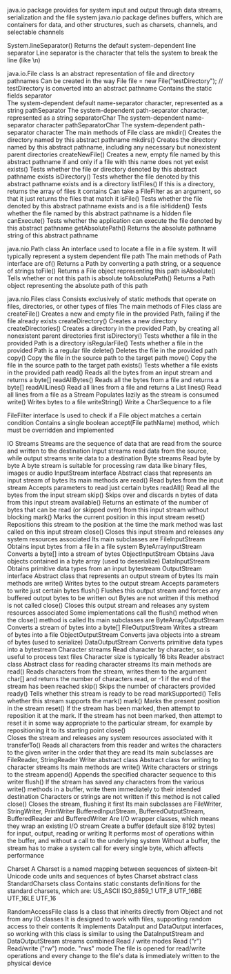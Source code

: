 java.io package provides for system input and output through data streams, serialization and the file system
java.nio package defines buffers, which are containers for data, and other structures, such as charsets, channels, and selectable channels

System.lineSeparator()
  Returns the default system-dependent line separator 
    Line separator is the character that tells the system to break the line (like \n)

java.io.File class
  Is an abstract representation of file and directory pathnames
  Can be created in the way
    File file = new File("testDirectory"); // testDirectory is converted into an abstract pathname
  Contains the static fields
    separator  
      The system-dependent default name-separator character, represented as a string
    pathSeparator
      The system-dependent path-separator character, represented as a string
    separatorChar
      The system-dependent name-separator character
    pathSeparatorChar
      The system-dependent path-separator character
  The main methods of File class are
    mkdir()
      Creates the directory named by this abstract pathname
    mkdirs()
      Creates the directory named by this abstract pathname, including any necessary but nonexistent parent directories
    createNewFile()
      Creates a new, empty file named by this abstract pathname if and only if a file with this name does not yet exist
    exists()
      Tests whether the file or directory denoted by this abstract pathname exists
    isDirectory()
      Tests whether the file denoted by this abstract pathname exists and is a directory
    listFiles()
      If this is a directory, returns the array of files it contains
      Can take a FileFilter as an argument, so that it just returns the files that match it
    isFile()
      Tests whether the file denoted by this abstract pathname exists and is a file
    isHidden()
      Tests whether the file named by this abstract pathname is a hidden file
    canExecute()
      Tests whether the application can execute the file denoted by this abstract pathname
    getAbsolutePath()
      Returns the absolute pathname string of this abstract pathname

java.nio.Path class
  An interface used to locate a file in a file system. It will typically represent a system dependent file path
  The main methods of Path interface are
    of()
      Returns a Path by converting a path string, or a sequence of strings
    toFile()
      Returns a File object representing this path
    isAbsolute()
      Tells whether or not this path is absolute
    toAbsolutePath()
      Returns a Path object representing the absolute path of this path

java.nio.Files class
  Consists exclusively of static methods that operate on files, directories, or other types of files
  The main methods of Files class are
    createFile()
      Creates a new and empty file in the provided Path, failing if the file already exists
    createDirectory()
      Creates a new directory
    createDirectories()
      Creates a directory in the provided Path, by creating all nonexistent parent directories first
    isDirectory()
      Tests whether a file in the provided Path is a directory
    isRegularFile()
      Tests whether a file in the provided Path is a regular file
    delete()
      Deletes the file in the provided path
    copy()
      Copy the file in the source path to the target path
    move()
      Copy the file in the source path to the target path
    exists()
      Tests whether a file exists in the provided path
    read()
      Reads all the bytes from an input stream and returns a byte[]
    readAllBytes()
      Reads all the bytes from a file and returns a byte[]
    readAllLines()
      Read all lines from a file and returns a List<String>
    lines()
      Read all lines from a file as a Stream
      Populates lazily as the stream is consumed
    write()
      Writes bytes to a file
    writeString()
      Write a CharSequence to a file

FileFilter interface
  Is used to check if a File object matches a certain condition
  Contains a single boolean accept(File pathName) method, which must be overridden and implemented

IO Streams
  Streams are the sequence of data that are read from the source and written to the destination
  Input streams read data from the source, while output streams write data to a destination
  Byte streams
    Read byte by byte
    A byte stream is suitable for processing raw data like binary files, images or audio
    InputStream interface
      Abstract class that represents an input stream of bytes
      Its main methods are
        read()
          Read bytes from the input stream
          Accepts parameters to read just certain bytes
        readAll()
          Read all the bytes from the input stream
        skip()
          Skips over and discards n bytes of data from this input stream
        available()
          Returns an estimate of the number of bytes that can be read (or skipped over) from this input stream without blocking
        mark()
          Marks the current position in this input stream
        reset()
          Repositions this stream to the position at the time the mark method was last called on this input stream
        close()
          Closes this input stream and releases any system resources associated
      Its main subclasses are
        FileInputStream
          Obtains input bytes from a file in a file system
        ByteArrayInputStream
          Converts a byte[] into a stream of bytes
        ObjectInputStream
          Obtains Java objects contained in a byte array (used to deserialize)
        DataInputStream
          Obtains primitive data types from an input bytestream
    OutputStream interface
      Abstract class that represents an output stream of bytes
      Its main methods are
        write()
          Writes bytes to the output stream
          Accepts parameters to write just certain bytes
        flush()
          Flushes this output stream and forces any buffered output bytes to be written out
          Bytes are not written if this method is not called
        close()
          Closes this output stream and releases any system resources associated
          Some implementations call the flush() method when the close() method is called
      Its main subclasses are
        ByteArrayOutputStream          
          Converts a stream of bytes into a byte[] 
        FileOutputStream
          Writes a stream of bytes into a file
        ObjectOutputStream
          Converts java objects into a stream of bytes (used to serialize)
        DataOutputStream
          Converts primitive data types into a bytestream
  Character streams
    Read character by character, so is useful to process text files
    Character size is typically 16 bits
    Reader abstract class
      Abstract class for reading character streams 
      Its main methods are
        read()
          Reads characters from the stream, writes them to the argument char[]
            and returns the number of characters read, or -1 if the end of the stream has been reached
        skip()
          Skips the number of characters provided
        ready()
          Tells whether this stream is ready to be read
        markSupported()
          Tells whether this stream supports the mark()
        mark()
          Marks the present position in the stream
        reset()
          If the stream has been marked, then attempt to reposition it at the mark. 
          If the stream has not been marked, then attempt to reset it in some way appropriate to the particular stream, 
            for example by repositioning it to its starting point
        close()    
          Closes the stream and releases any system resources associated with it
        transferTo()
          Reads all characters from this reader and writes the characters to the given writer in the order that they are read
      Its main subclasses are 
        FileReader, StringReader
    Writer abstract class
      Abstract class for writing to character streams
      Its main methods are
        write()
          Write characters or strings to the stream
        append()
          Appends the specified character sequence to this writer
        flush()
          If the stream has saved any characters from the various write() methods in a buffer, 
            write them immediately to their intended destination
          Characters or strings are not written if this method is not called
        close()
          Closes the stream, flushing it first
      Its main subclasses are 
        FileWriter, StringWriter, PrintWriter
  BufferedInputStream, BufferedOutputStream, BufferedReader and BufferedWriter
    Are I/O wrapper classes, which means they wrap an existing I/O stream
    Create a buffer (default size 8192 bytes) for input, output, reading or writing
    It performs most of operations within the buffer, and without a call to the underlying system
    Without a buffer, the stream has to make a system call for every single byte, which affects performance

Charset
  A Charset is a named mapping between sequences of sixteen-bit Unicode code units and sequences of bytes
  Charset abstract class
  StandardCharsets class
    Contains static constants definitions for the standard charsets, which are:
      US_ASCII
      ISO_8859_1
      UTF_8
      UTF_16BE
      UTF_16LE
      UTF_16

RandomAccessFile class
  Is a class that inherits directly from Object and not from any IO classes
  It is designed to work with files, supporting random access to their contents
  It implements DataInput and DataOutput interfaces, 
    so working with this class is similar to using the DataInputStream and DataOutputStream streams combined
  Read / write modes 
    Read ("r") 
    Read/write ("rw") mode. 
    "rws" mode 
      The file is opened for read/write operations and every change to the file's data is immediately written to the physical device